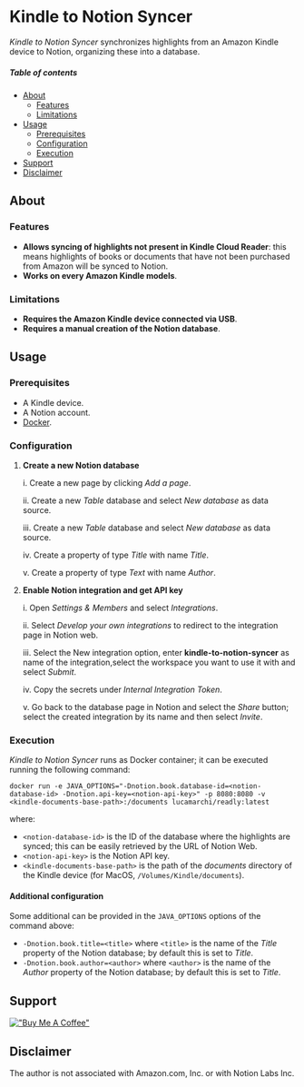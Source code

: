 # Kindle to Notion Syncer

*Kindle to Notion Syncer* synchronizes highlights from an Amazon Kindle device
to Notion, organizing these into a database.

##### Table of contents

* [About](#About)
    * [Features](#Features)
    * [Limitations](#Limitations)
* [Usage](#Usage)
    * [Prerequisites](#Prerequisites)
    * [Configuration](#Configuration)
    * [Execution](#Execution)
* [Support](#Support)
* [Disclaimer](#Disclaimer)

## About

### Features
* **Allows syncing of highlights not present in Kindle Cloud Reader**: this means
highlights of books or documents that have not been purchased from Amazon will 
be synced to Notion.
* **Works on every Amazon Kindle models**.

### Limitations
* **Requires the Amazon Kindle device connected via USB**.
* **Requires a manual creation of the Notion database**.

## Usage

### Prerequisites
* A Kindle device.
* A Notion account.
* [Docker](https://docs.docker.com/get-docker/).
### Configuration
  1. **Create a new Notion database**
    
      i. Create a new page by clicking *Add a page*. 
  
      ii. Create a new *Table* database and select *New database* as data source.
      
      iii. Create a new *Table* database and select *New database* as data source.
      
      iv. Create a property of type *Title* with name *Title*.
      
      v. Create a property of type *Text* with name *Author*.  


2. **Enable Notion integration and get API key**
   
     i. Open *Settings & Members* and select *Integrations*.
  
     ii. Select *Develop your own integrations* to redirect to the integration
        page in Notion web.
  
     iii. Select the New integration option, enter 
     **kindle-to-notion-syncer** as name of the integration,select the 
     workspace you want to use it with and select *Submit*.
    
    iv. Copy the secrets under *Internal Integration Token*.
    
    v. Go back to the database page in Notion and select the *Share* button; 
    select the created integration by its name and then select *Invite*.

### Execution
*Kindle to Notion Syncer* runs as Docker container; it can be executed running 
the following command:
```
docker run -e JAVA_OPTIONS="-Dnotion.book.database-id=<notion-database-id> -Dnotion.api-key=<notion-api-key>" -p 8080:8080 -v <kindle-documents-base-path>:/documents lucamarchi/readly:latest
```
where:
* `<notion-database-id>` is the ID of the database where the highlights are 
synced; this can be easily retrieved by the URL of Notion Web.
* `<notion-api-key>` is the Notion API key.
* `<kindle-documents-base-path>` is the path of the _documents_ directory of 
the Kindle device (for MacOS, `/Volumes/Kindle/documents`).

#### Additional configuration
Some additional can be provided in the `JAVA_OPTIONS` options of the command 
above:
* `-Dnotion.book.title=<title>` where `<title>` is the name of 
  the _Title_ property of the Notion database; by default this is set to _Title_. 
* `-Dnotion.book.author=<author>` where `<author>` is the name of
  the _Author_ property of the Notion database; by default this is set to _Title_.

## Support
[!["Buy Me A Coffee"](https://www.buymeacoffee.com/assets/img/custom_images/orange_img.png)](https://www.buymeacoffee.com/lucamarchi)

## Disclaimer
The author is not associated with Amazon.com, Inc. or with Notion Labs Inc.
